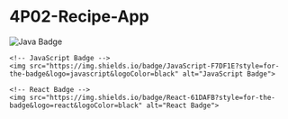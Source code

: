 # 4P02-Recipe-App
<!DOCTYPE html>
<html lang="en">
<head>
    <meta charset="UTF-8">
    <meta name="viewport" content="width=device-width, initial-scale=1.0">
    <title>Badges</title>
</head>
<body>
    <!-- Java Badge -->
    <img src="https://img.shields.io/badge/Java-007396?style=for-the-badge&logo=java&logoColor=white" alt="Java Badge">
    
    <!-- JavaScript Badge -->
    <img src="https://img.shields.io/badge/JavaScript-F7DF1E?style=for-the-badge&logo=javascript&logoColor=black" alt="JavaScript Badge">
    
    <!-- React Badge -->
    <img src="https://img.shields.io/badge/React-61DAFB?style=for-the-badge&logo=react&logoColor=black" alt="React Badge">
</body>
</html>

